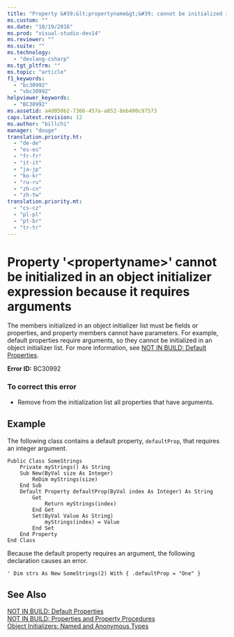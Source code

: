 ```yaml
---
title: "Property &#39;&lt;propertyname&gt;&#39; cannot be initialized in an object initializer expression because it requires arguments | hehe"
ms.custom: ""
ms.date: "10/19/2016"
ms.prod: "visual-studio-dev14"
ms.reviewer: ""
ms.suite: ""
ms.technology: 
  - "devlang-csharp"
ms.tgt_pltfrm: ""
ms.topic: "article"
f1_keywords: 
  - "bc30992"
  - "vbc30992"
helpviewer_keywords: 
  - "BC30992"
ms.assetid: a4d050b2-7366-457a-a852-8eb490c97573
caps.latest.revision: 12
ms.author: "billchi"
manager: "douge"
translation.priority.ht: 
  - "de-de"
  - "es-es"
  - "fr-fr"
  - "it-it"
  - "ja-jp"
  - "ko-kr"
  - "ru-ru"
  - "zh-cn"
  - "zh-tw"
translation.priority.mt: 
  - "cs-cz"
  - "pl-pl"
  - "pt-br"
  - "tr-tr"
---
```

# Property &#39;&lt;propertyname&gt;&#39; cannot be initialized in an object initializer expression because it requires arguments
The members initialized in an object initializer list must be fields or properties, and property members cannot have parameters. For example, default properties require arguments, so they cannot be initialized in an object initializer list. For more information, see [NOT IN BUILD: Default Properties](http://msdn.microsoft.com/en-us/a70f2a27-8176-4858-935e-f25afdd43ab5).  
  
 **Error ID:** BC30992  
  
### To correct this error  
  
-   Remove from the initialization list all properties that have arguments.  
  
## Example  
 The following class contains a default property, `defaultProp`, that requires an integer argument.  
  
```  
Public Class SomeStrings  
    Private myStrings() As String  
    Sub New(ByVal size As Integer)  
        ReDim myStrings(size)  
    End Sub  
    Default Property defaultProp(ByVal index As Integer) As String  
        Get  
            Return myStrings(index)  
        End Get  
        Set(ByVal Value As String)  
            myStrings(index) = Value  
        End Set  
    End Property  
End Class  
```  
  
 Because the default property requires an argument, the following declaration causes an error.  
  
```  
' Dim strs As New SomeStrings(2) With { .defaultProp = "One" }  
```  
  
## See Also  
 [NOT IN BUILD: Default Properties](http://msdn.microsoft.com/en-us/a70f2a27-8176-4858-935e-f25afdd43ab5)   
 [NOT IN BUILD: Properties and Property Procedures](http://msdn.microsoft.com/en-us/23e2a1ec-7e9d-4109-8940-c703d981077b)   
 [Object Initializers: Named and Anonymous Types](../Topic/Object%20Initializers:%20Named%20and%20Anonymous%20Types%20\(Visual%20Basic\).md)